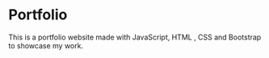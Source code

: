 # Portfolio
This is a portfolio website made with JavaScript, HTML , CSS and Bootstrap to showcase my work.
